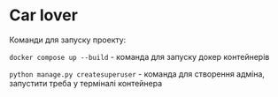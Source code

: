 # Car lover

 Команди для запуску проекту:

`docker compose up --build` - команда для запуску докер контейнерів

`python manage.py createsuperuser` - команда для створення адміна, запустити треба у терміналі контейнера
